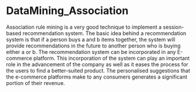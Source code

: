 # DataMining_Association

Association rule mining is a very good technique to implement a session-based
recommendation system. The basic idea behind a recommendation system is that if a person
buys a and b items together, the system will provide recommendations in the future to another
person who is buying either a or b.
The recommendation system can be incorporated in any E-commerce platform. This
incorporation of the system can play an important role in the advancement of the company as
well as it eases the process for the users to find a better-suited product. The personalised
suggestions that the e-commerce platforms make to any consumers generates a significant
portion of their revenue.
